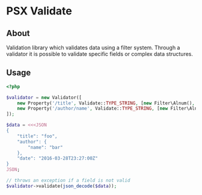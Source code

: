 PSX Validate
===

## About

Validation library which validates data using a filter system. Through a
validator it is possible to validate specific fields or complex data structures.

## Usage

```php
<?php

$validator = new Validator([
    new Property('/title', Validate::TYPE_STRING, [new Filter\Alnum(), new Filter\Length(3, 255)]),
    new Property('/author/name', Validate::TYPE_STRING, [new Filter\Alnum(), new Filter\Length(3, 32)]),
]);

$data = <<<JSON
{
    "title": "foo",
    "author": {
        "name": "bar"
    },
    "date": "2016-03-28T23:27:00Z"
}
JSON;

// throws an exception if a field is not valid
$validator->validate(json_decode($data));

```
